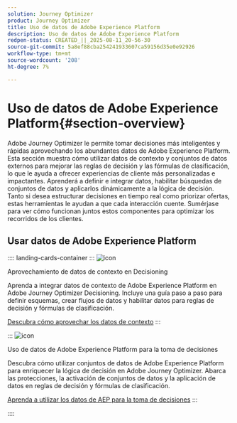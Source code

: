```yaml
---
solution: Journey Optimizer
product: Journey Optimizer
title: Uso de datos de Adobe Experience Platform
description: Uso de datos de Adobe Experience Platform
redpen-status: CREATED_||_2025-08-11_20-56-30
source-git-commit: 5a8ef88cba254241933607ca59156d35e0e92926
workflow-type: tm+mt
source-wordcount: '208'
ht-degree: 7%

---
```



# Uso de datos de Adobe Experience Platform{#section-overview}

Adobe Journey Optimizer le permite tomar decisiones más inteligentes y rápidas aprovechando los abundantes datos de Adobe Experience Platform. Esta sección muestra cómo utilizar datos de contexto y conjuntos de datos externos para mejorar las reglas de decisión y las fórmulas de clasificación, lo que le ayuda a ofrecer experiencias de cliente más personalizadas e impactantes. Aprenderá a definir e integrar datos, habilitar búsquedas de conjuntos de datos y aplicarlos dinámicamente a la lógica de decisión. Tanto si desea estructurar decisiones en tiempo real como priorizar ofertas, estas herramientas le ayudan a que cada interacción cuente. Sumérjase para ver cómo funcionan juntos estos componentes para optimizar los recorridos de los clientes.

## Usar datos de Adobe Experience Platform

:::: landing-cards-container
:::
![icon](https://cdn.experienceleague.adobe.com/icons/puzzle-piece.svg?lang=es)

Aprovechamiento de datos de contexto en Decisioning

Aprenda a integrar datos de contexto de Adobe Experience Platform en Adobe Journey Optimizer Decisioning. Incluye una guía paso a paso para definir esquemas, crear flujos de datos y habilitar datos para reglas de decisión y fórmulas de clasificación.

[Descubra cómo aprovechar los datos de contexto](../using/experience-decisioning/context-data.md)
:::

:::
![icon](https://cdn.experienceleague.adobe.com/icons/gear.svg?lang=es)

Uso de datos de Adobe Experience Platform para la toma de decisiones

Descubra cómo utilizar conjuntos de datos de Adobe Experience Platform para enriquecer la lógica de decisión en Adobe Journey Optimizer. Abarca las protecciones, la activación de conjuntos de datos y la aplicación de datos en reglas de decisión y fórmulas de clasificación.

[Aprenda a utilizar los datos de AEP para la toma de decisiones](../using/experience-decisioning/aep-data-exd.md)
:::

::::
